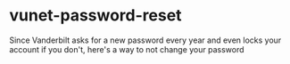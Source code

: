# vunet-password-reset
Since Vanderbilt asks for a new password every year and even locks your account if you don't, here's a way to not change your password
